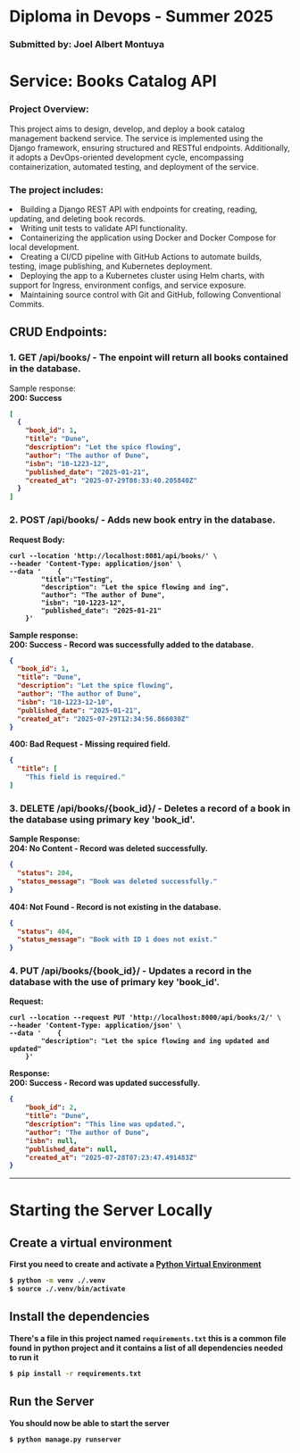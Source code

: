 # Diploma in Devops - Summer 2025
### Submitted by: Joel Albert Montuya


# Service: Books Catalog API

### Project Overview:
  <p> This project aims to design, develop, and deploy a book catalog management backend service. The service is implemented using the Django framework, ensuring structured and RESTful endpoints. Additionally, it adopts a DevOps-oriented development cycle, encompassing containerization, automated testing, and deployment of the service. </p>
  
### The project includes: <br />
<li> Building a Django REST API with endpoints for creating, reading, updating, and deleting book records. </li>
<li> Writing unit tests to validate API functionality. </li> 
<li> Containerizing the application using Docker and Docker Compose for local development. </li>
<li> Creating a CI/CD pipeline with GitHub Actions to automate builds, testing, image publishing, and Kubernetes deployment. </li>
<li> Deploying the app to a Kubernetes cluster using Helm charts, with support for Ingress, environment configs, and service exposure. </li>
<li> Maintaining source control with Git and GitHub, following Conventional Commits. </li>

## CRUD Endpoints: <br />
### 1. <b> GET </b> /api/books/ - The enpoint will return all books contained in the database. <br />
Sample response:<br />
<b> 200: Success <b/>
```json
[	
  {
    "book_id": 1,
    "title": "Dune",
    "description": "Let the spice flowing",
    "author": "The author of Dune",
    "isbn": "10-1223-12",
    "published_date": "2025-01-21",
    "created_at": "2025-07-29T08:33:40.205840Z"
  }
]
```


### 2. <b> POST </b> /api/books/ - Adds new book entry in the database. <br />
Request Body:
```curl
curl --location 'http://localhost:8081/api/books/' \
--header 'Content-Type: application/json' \
--data '    {
        "title":"Testing",
        "description": "Let the spice flowing and ing",
        "author": "The author of Dune",
        "isbn": "10-1223-12",
        "published_date": "2025-01-21"
    }'
```

Sample response: <br/>
200: Success - Record was successfully added to the database.
```json
{
  "book_id": 1,
  "title": "Dune",
  "description": "Let the spice flowing",
  "author": "The author of Dune",
  "isbn": "10-1223-12-10",
  "published_date": "2025-01-21",
  "created_at": "2025-07-29T12:34:56.866030Z"
}
```

400: Bad Request - Missing required field.
```json
{
  "title": [
    "This field is required."
]
```

### <b> 3. DELETE </b> /api/books/{book_id}/ - Deletes a record of a book in the database using primary key <b>'book_id'</b>.
Sample Response: <br />
204: No Content - Record was deleted successfully.
```json
{
  "status": 204,
  "status_message": "Book was deleted successfully."
}
```

404: Not Found - Record is not existing in the database.
```json
{
  "status": 404,
  "status_message": "Book with ID 1 does not exist."
}
```


### <b> 4. PUT </b> /api/books/{book_id}/ - Updates a record in the database with the use of primary key <b>'book_id'</b>.
Request:<br />
```curl
curl --location --request PUT 'http://localhost:8000/api/books/2/' \
--header 'Content-Type: application/json' \
--data '    {
        "description": "Let the spice flowing and ing updated and updated"
    }'
```

Response:<br />
200: Success - Record was updated successfully.
```json
{
    "book_id": 2,
    "title": "Dune",
    "description": "This line was updated.",
    "author": "The author of Dune",
    "isbn": null,
    "published_date": null,
    "created_at": "2025-07-28T07:23:47.491483Z"
}
```



<hr>

# Starting the Server Locally

## Create a virtual environment

First you need to create and activate a [Python Virtual Environment](https://docs.python.org/3/library/venv.html)

```bash
$ python -m venv ./.venv
$ source ./.venv/bin/activate
```

## Install the dependencies

There's a file in this project named `requirements.txt` this is a common file found in python project and it contains a list of all dependencies needed to run it

```bash
$ pip install -r requirements.txt
```

## Run the Server

You should now be able to start the server

```bash
$ python manage.py runserver
```

